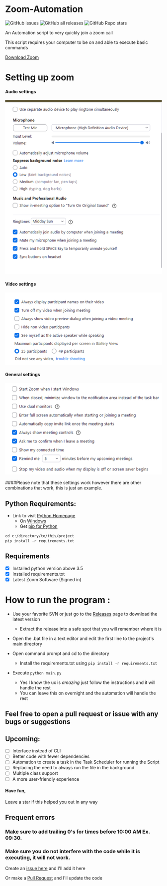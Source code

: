 # Zoom-Automation 
![GitHub issues](https://img.shields.io/github/issues-raw/vippeople22/zoom-quick-join)
![GitHub all releases](https://img.shields.io/github/downloads/vippeople22/zoom-quick-join/total)
![GitHub Repo stars](https://img.shields.io/github/stars/vippeople22/zoom-quick-join)

An Automation script to very quickly join a zoom call

This script requires your computer to be on and able to execute basic commands

[Download Zoom](https://zoom.us/download#client_4meeting)

# Setting up zoom

#### Audio settings

<img src = "configurations/Audio.png" width = "600">

#### Video settings

<img src = "configurations/Video.png" width = "600">

#### General settings

<img src = "configurations/General.png" width = "600">

####Please note that these settings work however there are other combinations that work, this is just an example.

## Python Requirements:
+ Link to visit [Python Homepage](https://www.python.org)
  + On [Windows](https://www.microsoft.com/en-us/p/python-39/9p7qfqmjrfp7?activetab=pivot:overviewtab)
  + Get [pip for Python](https://pip.pypa.io/en/stable/installing/)

```commandline
cd c:/directory/to/this/project
pip install -r requirements.txt
```

## Requirements 
- [x] Installed python version above 3.5
- [x] Installed requirements.txt
- [x] Latest Zoom Software (Signed in)

# How to run the program :
* Use your favorite SVN or just go to the [Releases]() page to download the latest version
  * Extract the release into a safe spot that you will remember where it is
  
* Open the .bat file in a text editor and edit the first line to the project's main directory
* Open command prompt and cd to the directory
  * Install the requirements.txt using `pip install -r requirements.txt`
* Execute `python main.py`
  * Yes I know the ux is *amazing* just follow the instructions and it will handle the rest
  * You can leave this on overnight and the automation will handle the rest
  
## Feel free to open a pull request or issue with any bugs or suggestions
## Upcoming:
- [ ] Interface instead of CLI
- [ ] Better code with fewer dependencies
- [ ] Automation to create a task in the Task Scheduler for running the Script
- [ ] Replacing the need to always run the file in the background
- [ ] Multiple class support
- [ ] A more user-friendly experience

#### Have fun, 
Leave a star if this helped you out in any way

## Frequent errors

### Make sure to add trailing 0's for times before 10:00 AM Ex. 09:30.
### Make sure you do not interfere with the code while it is executing, it will not work.

Create an [issue here](https://github.com/vippeople22/zoom-quick-join/issues) and I'll add it here 

Or make a [Pull Request](https://github.com/vippeople22/zoom-quick-join/pulls) and I'll update the code


